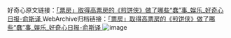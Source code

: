 好奇心原文链接：[「票房」取得高票房的《煎饼侠》做了哪些“蠢”事_娱乐_好奇心日报-俞斯译 ](https://www.qdaily.com/articles/12378.html)
WebArchive归档链接：[「票房」取得高票房的《煎饼侠》做了哪些“蠢”事_娱乐_好奇心日报-俞斯译 ](http://web.archive.org/web/20160630034617/http://www.qdaily.com/articles/12378.html)
![image](http://ww3.sinaimg.cn/large/007d5XDply1g3wjoxim7jj30u03ufhdt)